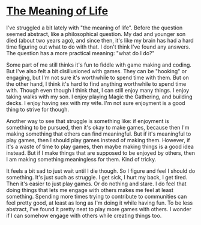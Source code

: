 # [The Meaning of Life](#i-rest-very-well-but-only-when-i-get-sick)

I've struggled a bit lately with "the meaning of life". Before the question seemed abstract, like a philosophical question. My dad and younger son died (about two years ago), and since then, it's like my brain has had a hard time figuring out what to do with that. I don't think I've found any answers. The question has a more practical meaning: "what do I do?"

Some part of me still thinks it's fun to fiddle with game making and coding. But I've also felt a bit disillusioned with games. They can be "hooking" or engaging, but I'm not sure it's worthwhile to spend time with them. But on the other hand, I think it's hard to find anything worthwhile to spend time with. Though even though I think that, I can still enjoy many things. I enjoy taking walks with my son. I enjoy playing Magic the Gathering, and building decks. I enjoy having sex with my wife. I'm not sure enjoyment is a good thing to strive for though.

Another way to see that struggle is something like: if enjoyment is something to be pursued, then it's okay to make games, because then I'm making something that others can find meaningful. But if it's meaningful to play games, then I should play games instead of making them. However, if it's a waste of time to play games, then maybe making things is a good idea instead. But if I make things that are supposed to be enjoyed by others, then I am making something meaningless for them. Kind of tricky.

It feels a bit sad to just wait until I die though. So I figure and feel I should do something. It's just such as struggle. I get sick, I hurt my back, I get tired. Then it's easier to just play games. Or do nothing and stare. I do feel that doing things that lets me engage with others makes me feel at least something. Spending more times trying to contribute to communities can feel pretty good, at least as long as I'm doing it while having fun. To be less abstract, I've found it pretty neat to play more games with others. I wonder if I can somehow engage with others while creating things too.

